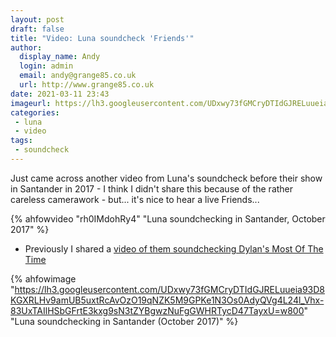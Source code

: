 ```yaml
---
layout: post
draft: false
title: "Video: Luna soundcheck 'Friends'"
author:
  display_name: Andy
  login: admin
  email: andy@grange85.co.uk
  url: http://www.grange85.co.uk
date: 2021-03-11 23:43
imageurl: https://lh3.googleusercontent.com/UDxwy73fGMCryDTIdGJRELuueia93D8KGXRLHv9amUB5uxtRcAvOzO19qNZK5M9GPKe1N3Os0AdyQVg4L24l_Vhx-83UxTAIlHSbGFrtE3kxg9sN3tZYBgwzNuFgGWHRTycD47TayxU=w2400
categories:
 - luna
 - video
tags:
 - soundcheck
---
```


Just came across another video from Luna's soundcheck before their show in Santander in 2017 - I think I didn't share this because of the rather careless camerawork - but... it's nice to hear a live Friends...

{% ahfowvideo "rh0IMdohRy4" "Luna soundchecking in Santander, October 2017" %}

 - Previously I shared a [video of them soundchecking Dylan's Most Of The Time](/2021/01/27/video-luna-soundcheck-santander-2017/)

{% ahfowimage "https://lh3.googleusercontent.com/UDxwy73fGMCryDTIdGJRELuueia93D8KGXRLHv9amUB5uxtRcAvOzO19qNZK5M9GPKe1N3Os0AdyQVg4L24l_Vhx-83UxTAIlHSbGFrtE3kxg9sN3tZYBgwzNuFgGWHRTycD47TayxU=w800" "Luna soundchecking in Santander (October 2017)" %}
